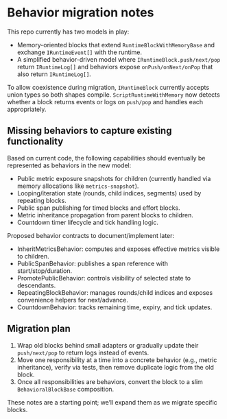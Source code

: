 # Behavior migration notes

This repo currently has two models in play:

- Memory-oriented blocks that extend `RuntimeBlockWithMemoryBase` and exchange `IRuntimeEvent[]` with the runtime.
- A simplified behavior-driven model where `IRuntimeBlock.push/next/pop` return `IRuntimeLog[]` and behaviors expose `onPush/onNext/onPop` that also return `IRuntimeLog[]`.

To allow coexistence during migration, `IRuntimeBlock` currently accepts union types so both shapes compile. `ScriptRuntimeWithMemory` now detects whether a block returns events or logs on `push/pop` and handles each appropriately.

## Missing behaviors to capture existing functionality

Based on current code, the following capabilities should eventually be represented as behaviors in the new model:

- Public metric exposure snapshots for children (currently handled via memory allocations like `metrics-snapshot`).
- Looping/iteration state (rounds, child indices, segments) used by repeating blocks.
- Public span publishing for timed blocks and effort blocks.
- Metric inheritance propagation from parent blocks to children.
- Countdown timer lifecycle and tick handling logic.

Proposed behavior contracts to document/implement later:

- InheritMetricsBehavior: computes and exposes effective metrics visible to children.
- PublicSpanBehavior: publishes a span reference with start/stop/duration.
- PromotePublicBehavior: controls visibility of selected state to descendants.
- RepeatingBlockBehavior: manages rounds/child indices and exposes convenience helpers for next/advance.
- CountdownBehavior: tracks remaining time, expiry, and tick updates.

## Migration plan

1. Wrap old blocks behind small adapters or gradually update their `push/next/pop` to return logs instead of events.
2. Move one responsibility at a time into a concrete behavior (e.g., metric inheritance), verify via tests, then remove duplicate logic from the old block.
3. Once all responsibilities are behaviors, convert the block to a slim `BehavioralBlockBase` composition.

These notes are a starting point; we’ll expand them as we migrate specific blocks.
